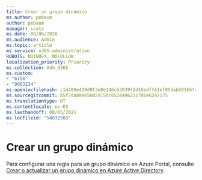 ```yaml
---
title: Crear un grupo dinámico
ms.author: pebaum
author: pebaum
manager: scotv
ms.date: 08/06/2020
ms.audience: Admin
ms.topic: article
ms.service: o365-administration
ROBOTS: NOINDEX, NOFOLLOW
localization_priority: Priority
ms.collection: Adm_O365
ms.custom:
- "6156"
- "9003234"
ms.openlocfilehash: c1d480e419d9f3e8e146cb3839f1d16edffe1ef85dab501b5f447145b00f9358
ms.sourcegitcommit: b5f7da89a650d2915dc652449623c78be6247175
ms.translationtype: HT
ms.contentlocale: es-ES
ms.lasthandoff: 08/05/2021
ms.locfileid: "54032503"
---
```

# <a name="create-a-dynamic-group"></a>Crear un grupo dinámico

Para configurar una regla para un grupo dinámico en Azure Portal, consulte [Crear o actualizar un grupo dinámico en Azure Active Directory](https://docs.microsoft.com/azure/active-directory/users-groups-roles/groups-create-rule).
